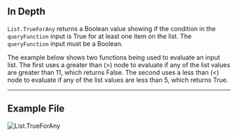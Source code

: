 ## In Depth
`List.TrueForAny` returns a Boolean value showing if the condition in the `queryFunction` input is True for at least one item on the list. The `queryFunction` input must be a Boolean.

The example below shows two functions being used to evaluate an input list. The first uses a greater than (>) node to evaluate if any of the list values are greater than 11, which returns False. The second uses a less than (<) node to evaluate if any of the list values are less than 5, which returns True.
___
## Example File

![List.TrueForAny](./List.TrueForAny_img.jpg)
